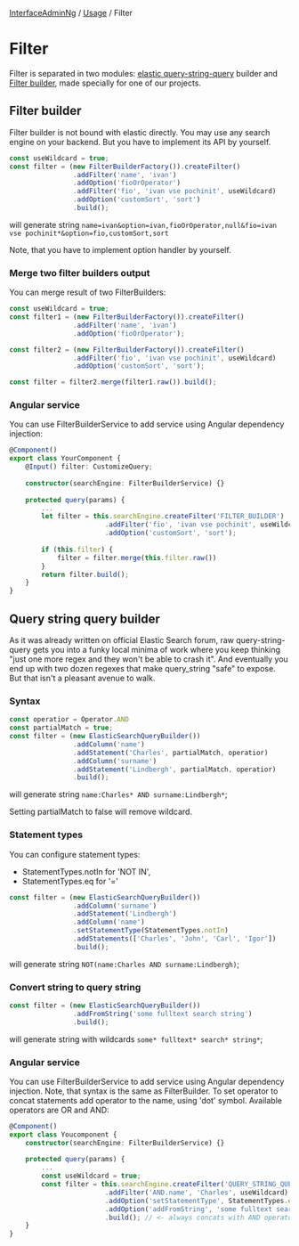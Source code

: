 [InterfaceAdminNg](../../../../../README.md) / [Usage](../../../../../docs/2-usage-guide.md) / Filter

# Filter

Filter is separated in two modules: [elastic query-string-query](#query-string-query-builder) builder and [Filter builder](#filter-builder), made specially for one of our projects.


## Filter builder

Filter builder is not bound with elastic directly. You may use any search engine on your backend. But you have to implement its API by yourself.

```typescript
const useWildcard = true;
const filter = (new FilterBuilderFactory()).createFilter()
                .addFilter('name', 'ivan')
                .addOption('fioOrOperator')
                .addFilter('fio', 'ivan vse pochinit', useWildcard)
                .addOption('customSort', 'sort')
                .build();
```

will generate string `name=ivan&option=ivan,fioOrOperator,null&fio=ivan vse pochinit*&option=fio,customSort,sort`

Note, that you have to implement option handler by yourself.

### Merge two filter builders output

You can merge result of two FilterBuilders:

```typescript
const useWildcard = true;
const filter1 = (new FilterBuilderFactory()).createFilter()
                .addFilter('name', 'ivan')
                .addOption('fioOrOperator');

const filter2 = (new FilterBuilderFactory()).createFilter()
                .addFilter('fio', 'ivan vse pochinit', useWildcard)
                .addOption('customSort', 'sort');

const filter = filter2.merge(filter1.raw()).build();
``` 

### Angular service

You can use FilterBuilderService to add service using Angular dependency injection:

```typescript
@Component()
export class YourComponent {
    @Input() filter: CustomizeQuery;
    
    constructor(searchEngine: FilterBuilderService) {}
    
    protected query(params) {
        ...
        let filter = this.searchEngine.createFilter('FILTER_BUILDER')
                        .addFilter('fio', 'ivan vse pochinit', useWildcard)
                        .addOption('customSort', 'sort');
        
        if (this.filter) {
            filter = filter.merge(this.filter.raw())
        }
        return filter.build();
    }
}
```


## Query string query builder 

As it was already written on official Elastic Search forum, raw query-string-query gets you into a funky local minima of work where you keep thinking "just one more regex and they won't be able to crash it". And eventually you end up with two dozen regexes that make query_string "safe" to expose. But that isn't a pleasant avenue to walk.

### Syntax

```typescript
const operatior = Operator.AND
const partialMatch = true;
const filter = (new ElasticSearchQueryBuilder())
                .addColumn('name')
                .addStatement('Charles', partialMatch, operatior)
                .addColumn('surname')
                .addStatement('Lindbergh', partialMatch, operatior)
                .build();
```

will generate string `name:Charles* AND surname:Lindbergh*`;

Setting partialMatch to false will remove wildcard.

### Statement types

You can configure statement types:

* StatementTypes.notIn for 'NOT IN',
* StatementTypes.eq for '='

```typescript
const filter = (new ElasticSearchQueryBuilder())
                .addColumn('surname')
                .addStatement('Lindbergh')
                .addColumn('name')
                .setStatementType(StatementTypes.notIn)
                .addStatements(['Charles', 'John', 'Carl', 'Igor'])
                .build();
```

will generate string `NOT(name:Charles AND surname:Lindbergh)`;

### Convert string to query string  

```typescript
const filter = (new ElasticSearchQueryBuilder())
                .addFromString('some fulltext search string')
                .build();
```

will generate string with wildcards `some* fulltext* search* string*`;

### Angular service

You can use FilterBuilderService to add service using Angular dependency injection. Note, that syntax is the same as FilterBuilder. To set operator to concat statements add operator to the name, using 'dot' symbol. Available operators are OR and AND:

```typescript
@Component()
export class Youcomponent {
    constructor(searchEngine: FilterBuilderService) {}
    
    protected query(params) {
        ...
        const useWildcard = true;
        const filter = this.searchEngine.createFilter('QUERY_STRING_QUERY')
                        .addFilter('AND.name', 'Charles', useWildcard)
                        .addOption('setStatementType', StatementTypes.eq)
                        .addOption('addFromString', 'some fulltext search string')
                        .build(); // <- always concats with AND operator
    }
}
```

